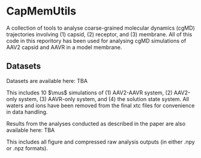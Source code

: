 # CapMemUtils
 A collection of tools to analyse coarse-grained molecular dynamics (cgMD) trajectories involving (1) capsid, (2) receptor, and (3) membrane. All of this code in this reporitory has been used for analysing cgMD simulations of AAV2 capsid and AAVR in a model membrane.
## Datasets
Datasets are available here: TBA

This includes 10 $\mus$ simulations of (1) AAV2-AAVR system, (2) AAV2-only system, (3) AAVR-only system, and (4) the solution state system. All waters and ions have been removed from the final xtc files for convenience in data handling.

Results from the analyses conducted as described in the paper are also available here: TBA

This includes all figure and compressed raw analysis outputs (in either .npy or .npz formats).
